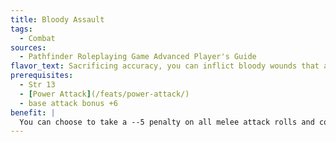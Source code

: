 ```yaml
---
title: Bloody Assault
tags:
  - Combat
sources:
  - Pathfinder Roleplaying Game Advanced Player's Guide
flavor_text: Sacrificing accuracy, you can inflict bloody wounds that are slow to heal.
prerequisites:
  - Str 13
  - [Power Attack](/feats/power-attack/)
  - base attack bonus +6
benefit: |
  You can choose to take a --5 penalty on all melee attack rolls and combat maneuver checks to inflict 1d4 points of bleed damage with your weapon melee attacks, in addition to the normal damage dealt by the weapon. A creature continues to take bleed damage every round at the start of its turn. Bleed damage can be stopped by a DC 15 [Heal](/skills/heal/) check or through any magical healing. Bleed damage from this feat does not stack with itself. You must choose to use this feat before making the attack roll, and its effects last until your next turn (although the bleeding lasts until healed, as normal).
---
```


